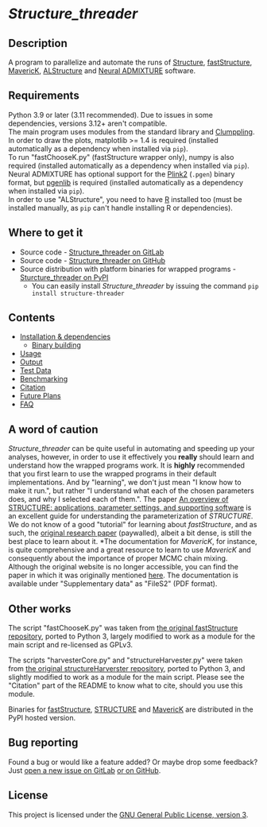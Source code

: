 # *Structure_threader*

## Description

A program to parallelize and automate the runs of [Structure](http://web.stanford.edu/group/pritchardlab/structure.html), [fastStructure](https://rajanil.github.io/fastStructure/), [MavericK](http://www.bobverity.com/home/maverick/what-is-maverick/), [ALStructure](https://github.com/StoreyLab/alstructure) and [Neural ADMIXTURE](https://github.com/AI-sandbox/neural-admixture) software.


## Requirements

Python 3.9 or later (3.11 recommended). Due to issues in some dependencies, versions 3.12+ aren't compatible.  
The main program uses modules from the standard library and [Clumppling](https://github.com/PopGenClustering/Clumppling).  
In order to draw the plots, matplotlib >= 1.4 is required (installed automatically as a dependency when installed via `pip`).  
To run "fastChooseK.py" (fastStructure wrapper only), numpy is also required (installed automatically as a dependency when installed via `pip`).  
Neural ADMIXTURE has optional support for the [Plink2](https://www.cog-genomics.org/plink/2.0/) (`.pgen`) binary format, but [pgenlib](https://pypi.org/project/Pgenlib/) is required (installed automatically as a dependency when installed via `pip`).  
In order to use "ALStructure", you need to have [R](https://www.r-project.org/) installed too (must be installed manually, as `pip` can't handle installing R or dependencies).


## Where to get it

* Source code - [Structure_threader on GitLab](https://gitlab.com/StuntsPT/Structure_threader)
* Source code - [Structure_threader on GitHub](https://github.com/StuntsPT/Structure_threader)
* Source distribution with platform binaries for wrapped programs - [Sturcture_threader on PyPI](https://pypi.org/project/structure-threader/)
    * You can easily install *Structure_threader* by issuing the command `pip install structure-threader`


## Contents

* [Installation & dependencies](install.md)
    * [Binary building](binaries.md)
* [Usage](usage.md)
* [Output](output.md)
* [Test Data](test_data.md)
* [Benchmarking](benchmark.md)
* [Citation](citation.md)
* [Future Plans](future.md)
* [FAQ](faq.md)


## A word of caution

*Structure_threader* can be quite useful in automating and speeding up your analyses, however, in order to use it effectively you **really** should learn and understand how the wrapped programs work. It is **highly** recommended that you first learn to use the wrapped programs in their default implementations. And by "learning", we don't just mean "I know how to make it run.", but rather "I understand what each of the chosen parameters does, and why I selected each of them.".
The paper [An overview of STRUCTURE: applications, parameter settings, and supporting software](https://www.ncbi.nlm.nih.gov/pmc/articles/PMC3665925/) is an excellent guide for understanding the parameterization of *STRUCTURE*.
We do not know of a good "tutorial" for learning about *fastStructure*, and as such, the [original research paper](http://www.genetics.org/content/197/2/573) (paywalled), albeit a bit dense, is still the best place to learn about it.
*The documentation for *MavericK*, for instance, is quite comprehensive and a great resource to learn to use *MavericK* and consequently about the importance of proper MCMC chain mixing. Although the original website is no longer accessible, you can find the paper in which it was originally mentioned [here](https://doi.org/10.1534/genetics.115.180992). The documentation is available under "Supplementary data" as "FileS2" (PDF format).

## Other works

The script "fastChooseK.py" was taken from [the original fastStructure repository](https://github.com/rajanil/fastStructure), ported to Python 3, largely modified to work as a module for the main script and re-licensed as GPLv3.

The scripts "harvesterCore.py" and "structureHarvester.py" were taken from [the original structureHarverster repository](https://github.com/dentearl/structureHarvester), ported to Python 3, and slightly modified to work as a module for the main script. Please see the "Citation" part of the README to know what to cite, should you use this module.

Binaries for [fastStructure](https://github.com/rajanil/fastStructure), [STRUCTURE](http://web.stanford.edu/group/pritchardlab/structure.html) and [MavericK](https://gitgub.com/bobverity/MavericK) are distributed in the PyPI hosted version.


## Bug reporting

Found a bug or would like a feature added? Or maybe drop some feedback?
Just [open a new issue on GitLab](https://gitlab.com/StuntsPT/Structure_threader/issues/new) [or on GitHub](https://github.com/StuntsPT/Structure_threader/issues/new).


## License

This project is licensed under the [GNU General Public License, version 3](https://gitlab.com/StuntsPT/Structure_threader/-/raw/master/LICENSE).
